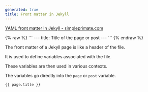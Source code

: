 ```yaml
---
generated: true
title: Front matter in Jekyll
---
```


[YAML front matter in Jekyll - simpleprimate.com](http://simpleprimate.com/blog/front-matter)

<div markdown="1" class="ans">
{% raw %}
```
---
title: Title of the page or post
---
```
{% endraw %}
</div>

The front matter of a Jekyll page is like a header of the file.

It is used to define variables associated with the file.

These variables are then used in various contexts.

The variables go directly into the `page` or `post` variable.

```
{{ page.title }}
```
